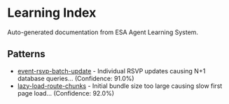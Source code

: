 # Learning Index

Auto-generated documentation from ESA Agent Learning System.

## Patterns

- [event-rsvp-batch-update](./event-rsvp-batch-update-1759875432126.md) - Individual RSVP updates causing N+1 database queries... (Confidence: 91.0%)
- [lazy-load-route-chunks](./lazy-load-route-chunks-1759875441316.md) - Initial bundle size too large causing slow first page load... (Confidence: 92.0%)
